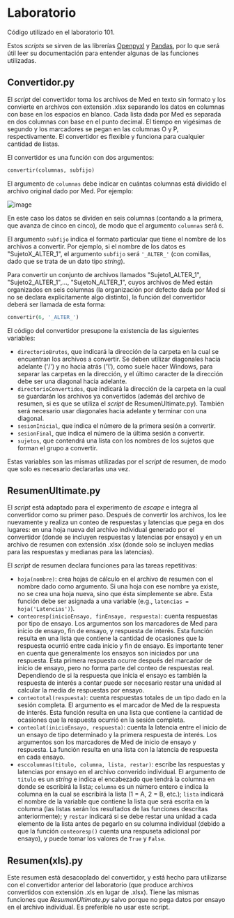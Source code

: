 # Laboratorio
Código utilizado en el laboratorio 101.

Estos _scripts_ se sirven de las librerías [Openpyxl](https://openpyxl.readthedocs.io/en/stable/index.html) y [Pandas](https://pandas.pydata.org/pandas-docs/stable/), por lo que será útil leer su documentación para entender algunas de las funciones utilizadas.

## Convertidor.py

El _script_ del convertidor toma los archivos de Med en texto sin formato y los convierte en archivos con extensión .xlsx separando los datos en columnas con base en los espacios en blanco. Cada lista dada por Med es separada en dos columnas con base en el punto decimal. El tiempo en vigésimas de segundo y los marcadores se pegan en las columnas O y P, respectivamente. El convertidor es flexible y funciona para cualquier cantidad de listas.

El convertidor es una función con dos argumentos: 
```python
convertir(columnas, subfijo)
```

El argumento de `columnas` debe indicar en cuántas columnas está dividido el archivo original dado por Med. Por ejemplo:

![image](https://user-images.githubusercontent.com/87039101/124951294-d38b8c00-dfd8-11eb-9d80-def3c77ae8c2.png)

En este caso los datos se dividen en seis columnas (contando a la primera, que avanza de cinco en cinco), de modo que el argumento `columnas` será `6`.

El argumento `subfijo` indica el formato particular que tiene el nombre de los archivos a convertir. Por ejemplo, si el nombre de los datos es "SujetoX_ALTER_1", el argumento `subfijo` será `'_ALTER_'` (con comillas, dado que se trata de un dato tipo _string_).

Para convertir un conjunto de archivos llamados "Sujeto1_ALTER_1", "Sujeto2_ALTER_1",..., "SujetoN_ALTER_1", cuyos archivos de Med están organizados en seis columnas (la organización por defecto dada por Med si no se declara explícitamente algo distinto), la función del convertidor deberá ser llamada de esta forma:

```python
convertir(6, '_ALTER_')
```

El código del convertidor presupone la existencia de las siguientes variables:

* `directorioBrutos`, que indicará la dirección de la carpeta en la cual se encuentran los archivos a convertir. Se deben utilizar diagonales hacia adelante ('/') y no hacia atrás ('\\'), como suele hacer Windows, para separar las carpetas en la dirección, y el último caracter de la dirección debe ser una diagonal hacia adelante.
* `directorioConvertidos`, que indicará la dirección de la carpeta en la cual se guardarán los archivos ya convertidos (además del archivo de resumen, si es que se utiliza el _script_ de ResumenUltimate.py). También será necesario usar diagonales hacia adelante y terminar con una diagonal.
* `sesionInicial`, que indica el número de la primera sesión a convertir.
* `sesionFinal`, que indica el número de la última sesión a convertir.
* `sujetos`, que contendrá una lista con los nombres de los sujetos que forman el grupo a convertir.

Estas variables son las mismas utilizadas por el _script_ de resumen, de modo que solo es necesario declararlas una vez.

## ResumenUltimate.py

El _script_ está adaptado para el experimento de _escape_ e integra al convertidor como su primer paso. Después de convertir los archivos, los lee nuevamente y realiza un conteo de respuestas y latencias que pega en dos lugares: en una hoja nueva del archivo individual generado por el convertidor (donde se incluyen respuestas y latencias por ensayo) y en un archivo de resumen con extensión .xlsx (donde solo se incluyen medias para las respuestas y medianas para las latencias).

El _script_ de resumen declara funciones para las tareas repetitivas:
* `hoja(nombre)`: crea hojas de cálculo en el archivo de resumen con el nombre dado como argumento. Si una hoja con ese nombre ya existe, no se crea una hoja nueva, sino que ésta simplemente se abre. Esta función debe ser asignada a una variable (e.g., `latencias = hoja('Latencias')`).
* `conteoresp(inicioEnsayo, finEnsayo, respuesta)`: cuenta respuestas por tipo de ensayo. Los argumentos son los marcadores de Med para inicio de ensayo, fin de ensayo, y respuesta de interés. Esta función resulta en una lista que contiene la cantidad de ocasiones que la respuesta ocurrió entre cada inicio y fin de ensayo. Es importante tener en cuenta que generalmente los ensayos son iniciados por una respuesta. Esta primera respuesta ocurre después del marcador de inicio de ensayo, pero no forma parte del conteo de respuestas real. Dependiendo de si la respuesta que inicia el ensayo es también la respuesta de interés a contar puede ser necesario restar una unidad al calcular la media de respuestas por ensayo.
* `conteototal(respuesta)`: cuenta respuestas totales de un tipo dado en la sesión completa. El argumento es el marcador de Med de la respuesta de interés. Esta función resulta en una lista que contiene la cantidad de ocasiones que la respuesta ocurrió en la sesión completa.
* `conteolat(inicioEnsayo, respuesta)`: cuenta la latencia entre el inicio de un ensayo de tipo determinado y la primera respuesta de interés. Los argumentos son los marcadores de Med de inicio de ensayo y respuesta. La función resulta en una lista con la latencia de respuesta en cada ensayo.
* `esccolumnas(titulo, columna, lista, restar)`: escribe las respuestas y latencias por ensayo en el archivo converido individual. El argumento de `titulo` es un _string_ e indica el encabezado que tendrá la columna en donde se escribirá la lista; `columna` es un número entero e indica la columna en la cual se escribirá la lista (1 = A, 2 = B, etc.); `lista` indicará el nombre de la variable que contiene la lista que será escrita en la columna (las listas serán los resultados de las funciones descritas anteriormente); y `restar` indicará si se debe restar una unidad a cada elemento de la lista antes de pegarlo en su columna individual (debido a que la función `conteoresp()` cuenta una respuseta adicional por ensayo), y puede tomar los valores de `True` y `False`.

## Resumen(xls).py

Este resumen está desacoplado del convertidor, y está hecho para utilizarse con el convertidor anterior del laboratorio (que produce archivos convertidos con extensión .xls en lugar de .xlsx). Tiene las mismas funciones que _ResumenUltimate.py_ salvo porque no pega datos por ensayo en el archivo individual. Es preferible no usar este script.
